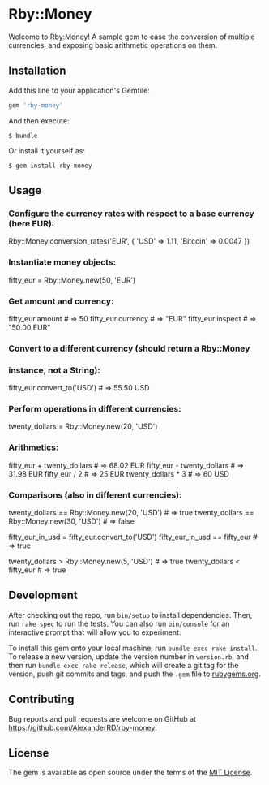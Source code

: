 # Rby::Money

Welcome to Rby:Money! A sample gem to ease the conversion of multiple currencies, and exposing basic arithmetic operations on them.

## Installation

Add this line to your application's Gemfile:

```ruby
gem 'rby-money'
```

And then execute:

    $ bundle

Or install it yourself as:

    $ gem install rby-money

## Usage
### Configure the currency rates with respect to a base currency (here EUR):

Rby::Money.conversion_rates('EUR', {
  'USD'     => 1.11,
  'Bitcoin' => 0.0047
})

### Instantiate money objects:

fifty_eur = Rby::Money.new(50, 'EUR')

### Get amount and currency:

fifty_eur.amount   # => 50
fifty_eur.currency # => "EUR"
fifty_eur.inspect  # => "50.00 EUR"

### Convert to a different currency (should return a Rby::Money
### instance, not a String):

fifty_eur.convert_to('USD') # => 55.50 USD

### Perform operations in different currencies:

twenty_dollars = Rby::Money.new(20, 'USD')

### Arithmetics:

fifty_eur + twenty_dollars # => 68.02 EUR
fifty_eur - twenty_dollars # => 31.98 EUR
fifty_eur / 2              # => 25 EUR
twenty_dollars * 3         # => 60 USD

### Comparisons (also in different currencies):

twenty_dollars == Rby::Money.new(20, 'USD') # => true
twenty_dollars == Rby::Money.new(30, 'USD') # => false

fifty_eur_in_usd = fifty_eur.convert_to('USD')
fifty_eur_in_usd == fifty_eur          # => true

twenty_dollars > Rby::Money.new(5, 'USD')   # => true
twenty_dollars < fifty_eur             # => true

## Development

After checking out the repo, run `bin/setup` to install dependencies. Then, run `rake spec` to run the tests. You can also run `bin/console` for an interactive prompt that will allow you to experiment.

To install this gem onto your local machine, run `bundle exec rake install`. To release a new version, update the version number in `version.rb`, and then run `bundle exec rake release`, which will create a git tag for the version, push git commits and tags, and push the `.gem` file to [rubygems.org](https://rubygems.org).

## Contributing

Bug reports and pull requests are welcome on GitHub at https://github.com/AlexanderRD/rby-money.


## License

The gem is available as open source under the terms of the [MIT License](http://opensource.org/licenses/MIT).

